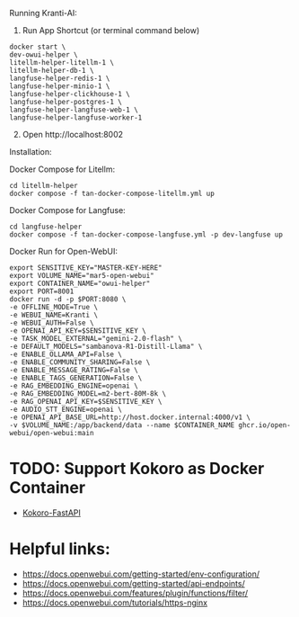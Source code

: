 Running Kranti-AI:

1. Run App Shortcut (or terminal command below)
```
docker start \
dev-owui-helper \
litellm-helper-litellm-1 \
litellm-helper-db-1 \
langfuse-helper-redis-1 \
langfuse-helper-minio-1 \
langfuse-helper-clickhouse-1 \
langfuse-helper-postgres-1 \
langfuse-helper-langfuse-web-1 \
langfuse-helper-langfuse-worker-1
```

2. Open http://localhost:8002


Installation:

Docker Compose for Litellm:
```
cd litellm-helper
docker compose -f tan-docker-compose-litellm.yml up
```

Docker Compose for Langfuse:
```
cd langfuse-helper
docker compose -f tan-docker-compose-langfuse.yml -p dev-langfuse up
```

Docker Run for Open-WebUI:
```
export SENSITIVE_KEY="MASTER-KEY-HERE"
export VOLUME_NAME="mar5-open-webui"
export CONTAINER_NAME="owui-helper"
export PORT=8001
docker run -d -p $PORT:8080 \
-e OFFLINE_MODE=True \
-e WEBUI_NAME=Kranti \
-e WEBUI_AUTH=False \
-e OPENAI_API_KEY=$SENSITIVE_KEY \
-e TASK_MODEL_EXTERNAL="gemini-2.0-flash" \
-e DEFAULT_MODELS="sambanova-R1-Distill-Llama" \
-e ENABLE_OLLAMA_API=False \
-e ENABLE_COMMUNITY_SHARING=False \
-e ENABLE_MESSAGE_RATING=False \
-e ENABLE_TAGS_GENERATION=False \
-e RAG_EMBEDDING_ENGINE=openai \
-e RAG_EMBEDDING_MODEL=m2-bert-80M-8k \
-e RAG_OPENAI_API_KEY=$SENSITIVE_KEY \
-e AUDIO_STT_ENGINE=openai \
-e OPENAI_API_BASE_URL=http://host.docker.internal:4000/v1 \
-v $VOLUME_NAME:/app/backend/data --name $CONTAINER_NAME ghcr.io/open-webui/open-webui:main
```


# TODO: Support Kokoro as Docker Container
- [Kokoro-FastAPI](https://github.com/remsky/Kokoro-FastAPI)

# Helpful links:
- https://docs.openwebui.com/getting-started/env-configuration/
- https://docs.openwebui.com/getting-started/api-endpoints/
- https://docs.openwebui.com/features/plugin/functions/filter/
- https://docs.openwebui.com/tutorials/https-nginx
